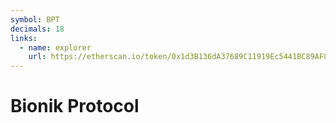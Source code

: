 ```yaml
---
symbol: BPT
decimals: 18
links:
  - name: explorer
    url: https://etherscan.io/token/0x1d3B136dA37689C11919Ec5441BC89AF8E03BDe0
---
```


# Bionik Protocol

